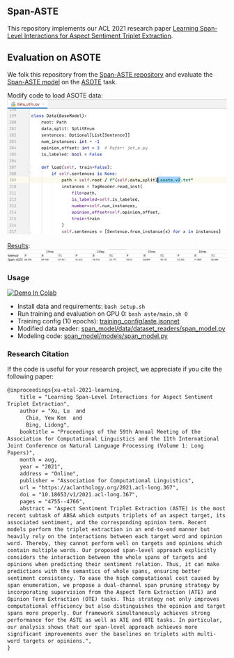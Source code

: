 ## Span-ASTE

This repository implements our ACL 2021 research paper [Learning Span-Level Interactions for Aspect Sentiment Triplet Extraction](https://aclanthology.org/2021.acl-long.367/).

## Evaluation on ASOTE
We folk this repository from the [Span-ASTE repository](https://github.com/chiayewken/Span-ASTE) and evaluate the [Span-ASTE model](https://aclanthology.org/2021.acl-long.367/) on the [ASOTE](https://arxiv.org/pdf/2103.15255.pdf) task.

Modify code to load ASOTE data:
![](figures/modify_code_to_load_asote.png)

[Results](results/asote_results):
![](figures/results.png)

### Usage

[![Demo In Colab](https://colab.research.google.com/assets/colab-badge.svg)](https://colab.research.google.com/drive/1F9zW_nVkwfwIVXTOA_juFDrlPz5TLjpK?usp=sharing)

- Install data and requirements: `bash setup.sh`
- Run training and evaluation on GPU 0: `bash aste/main.sh 0`
- Training config (10 epochs): [training_config/aste.jsonnet](training_config/aste.jsonnet)
- Modified data reader: [span_model/data/dataset_readers/span_model.py](span_model/data/dataset_readers/span_model.py)
- Modeling code: [span_model/models/span_model.py](span_model/models/span_model.py)

### Research Citation
If the code is useful for your research project, we appreciate if you cite the following paper:
```
@inproceedings{xu-etal-2021-learning,
    title = "Learning Span-Level Interactions for Aspect Sentiment Triplet Extraction",
    author = "Xu, Lu  and
      Chia, Yew Ken  and
      Bing, Lidong",
    booktitle = "Proceedings of the 59th Annual Meeting of the Association for Computational Linguistics and the 11th International Joint Conference on Natural Language Processing (Volume 1: Long Papers)",
    month = aug,
    year = "2021",
    address = "Online",
    publisher = "Association for Computational Linguistics",
    url = "https://aclanthology.org/2021.acl-long.367",
    doi = "10.18653/v1/2021.acl-long.367",
    pages = "4755--4766",
    abstract = "Aspect Sentiment Triplet Extraction (ASTE) is the most recent subtask of ABSA which outputs triplets of an aspect target, its associated sentiment, and the corresponding opinion term. Recent models perform the triplet extraction in an end-to-end manner but heavily rely on the interactions between each target word and opinion word. Thereby, they cannot perform well on targets and opinions which contain multiple words. Our proposed span-level approach explicitly considers the interaction between the whole spans of targets and opinions when predicting their sentiment relation. Thus, it can make predictions with the semantics of whole spans, ensuring better sentiment consistency. To ease the high computational cost caused by span enumeration, we propose a dual-channel span pruning strategy by incorporating supervision from the Aspect Term Extraction (ATE) and Opinion Term Extraction (OTE) tasks. This strategy not only improves computational efficiency but also distinguishes the opinion and target spans more properly. Our framework simultaneously achieves strong performance for the ASTE as well as ATE and OTE tasks. In particular, our analysis shows that our span-level approach achieves more significant improvements over the baselines on triplets with multi-word targets or opinions.",
}
```
